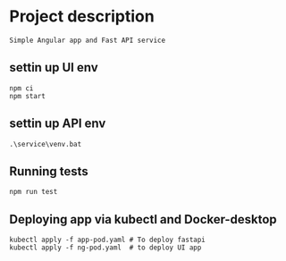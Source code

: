 # Project description
```
Simple Angular app and Fast API service
```

## settin up UI env
```
npm ci
npm start
```
## settin up API env
```
.\service\venv.bat
```

## Running tests
```
npm run test
```

## Deploying app via kubectl and Docker-desktop
```
kubectl apply -f app-pod.yaml # To deploy fastapi
kubectl apply -f ng-pod.yaml  # to deploy UI app
```

